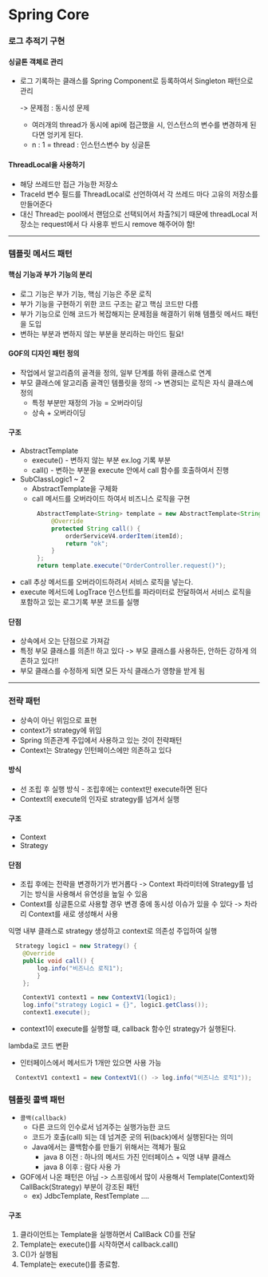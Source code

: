 # Spring Core 

### 로그 추적기 구현
#### 싱글톤 객체로 관리
* 로그 기록하는 클래스를 Spring Component로 등록하여서 Singleton 패턴으로 관리
    
    -> 문제점 : 동시성 문제 
  * 여러개의 thread가 동시에 api에 접근했을 시, 인스턴스의 변수를 변경하게 된다면 엉키게 된다.
  * n : 1 = thread : 인스턴스변수 by 싱글톤

#### ThreadLocal을 사용하기
* 해당 쓰레드만 접근 가능한 저장소
* TraceId 변수 필드를 ThreadLocal로 선언하여서 각 쓰레드 마다 고유의 저장소를 만들어준다
* 대신 Thread는 pool에서 랜덤으로 선택되어서 차출?되기 때문에 threadLocal 저장소는 request에서 다 사용후 반드시 remove 해주어야 함!
---
### 템플릿 메서드 패턴
#### 핵심 기능과 부가 기능의 분리
* 로그 기능은 부가 기능, 핵심 기능은 주문 로직
* 부가 기능을 구현하기 위한 코드 구조는 같고 핵심 코드만 다름
* 부가 기능으로 인해 코드가 복잡해지는 문제점을 해결하기 위해 템플릿 메서드 패턴을 도입
* 변하는 부분과 변하지 않는 부분을 분리하는 마인드 필요!

#### GOF의 디자인 패턴 정의
* 작업에서 알고리즘의 골격을 정의, 일부 단계를 하위 클래스로 연계
* 부모 클래스에 알고리즘 골격인 템플릿을 정의 -> 변경되는 로직은 자식 클래스에 정의
  * 특정 부분만 재정의 가능 = 오버라이딩
  * 상속 + 오버라이딩

#### 구조
* AbstractTemplate
  * execute() - 변하지 않는 부분 ex.log 기록 부분
  * call() - 변하는 부분을 execute 안에서 call 함수를 호출하여서 진행
* SubClassLogic1 ~ 2
  * AbstractTemplate을 구체화
  * call 메서드를 오버라이드 하여서 비즈니스 로직을 구현

```java
        AbstractTemplate<String> template = new AbstractTemplate<String>(trace) {
            @Override
            protected String call() {
                orderServiceV4.orderItem(itemId);
                return "ok";
            }
        };
        return template.execute("OrderController.request()");
```
* call 추상 메서드를 오버라이드하려서 서비스 로직을 넣는다.
* execute 메서드에 LogTrace 인스턴트를 파라미터로 전달하여서 서비스 로직을 포함하고 있는 로그기록 부분 코드를 실행


#### 단점
* 상속에서 오는 단점으로 가져감
* 특정 부모 클래스를 의존!! 하고 있다 -> 부모 클래스를 사용하든, 안하든 강하게 의존하고 있다!!
* 부모 클래스를 수정하게 되면 모든 자식 클래스가 영향을 받게 됨

---
### 전략 패턴
* 상속이 아닌 위임으로 표현
* context가 strategy에 위임
* Spring 의존관계 주입에서 사용하고 있는 것이 전략패턴
* Context는 Strategy 인턴페이스에만 의존하고 있다

#### 방식
* 선 조립 후 실행 방식 - 조립후에는 context만 execute하면 된다
* Context의 execute의 인자로 strategy를 넘겨서 실행

#### 구조
* Context
* Strategy


#### 단점
* 조립 후에는 전략을 변경하기가 번거롭다 -> Context 파라미터에 Strategy를 넘기는 방식을 사용해서 유연성을 높일 수 있음
* Context를 싱글톤으로 사용할 경우 변경 중에 동시성 이슈가 있을 수 있다 -> 차라리 Context를 새로 생성해서 사용

익명 내부 클래스로 strategy 생성하고 context로 의존성 주입하여 실행
```java
  Strategy logic1 = new Strategy() {
    @Override
    public void call() {
        log.info("비즈니스 로직1");
        }
    };

    ContextV1 context1 = new ContextV1(logic1);
    log.info("strategy Logic1 = {}", logic1.getClass());
    context1.execute();
```
* context1이 execute를 실행할 떄, callback 함수인 strategy가 실행된다.

lambda로 코드 변환
* 인터페이스에서 메서드가 1개만 있으면 사용 가능
```java
  ContextV1 context1 = new ContextV1(() -> log.info("비즈니스 로직1"));
```

### 템플릿 콜백 패턴
* `콜백(callback)` 
  * 다른 코드의 인수로서 넘겨주는 실행가능한 코드
  * 코드가 호출(call) 되는 데 넘겨준 곳의 뒤(back)에서 실행된다는 의미
  * Java에서는 콜백함수를 만들기 위해서는 객체가 필요
    * java 8 이전 : 하나의 메서드 가진 인터페이스 + 익명 내부 클래스
    * java 8 이후 : 람다 사용 가
* GOF에서 나온 패턴은 아님 -> 스프링에서 많이 사용해서 Template(Context)와 CallBack(Strategy) 부분이 강조된 패턴
  * ex) JdbcTemplate, RestTemplate ....


#### 구조
1. 클라이언트는 Template을 실행하면서 CallBack C()를 전달
2. Template는 execute()를 시작하면서 callback.call()
3. C()가 실행됨
4. Template는 execute()를 종료함.




